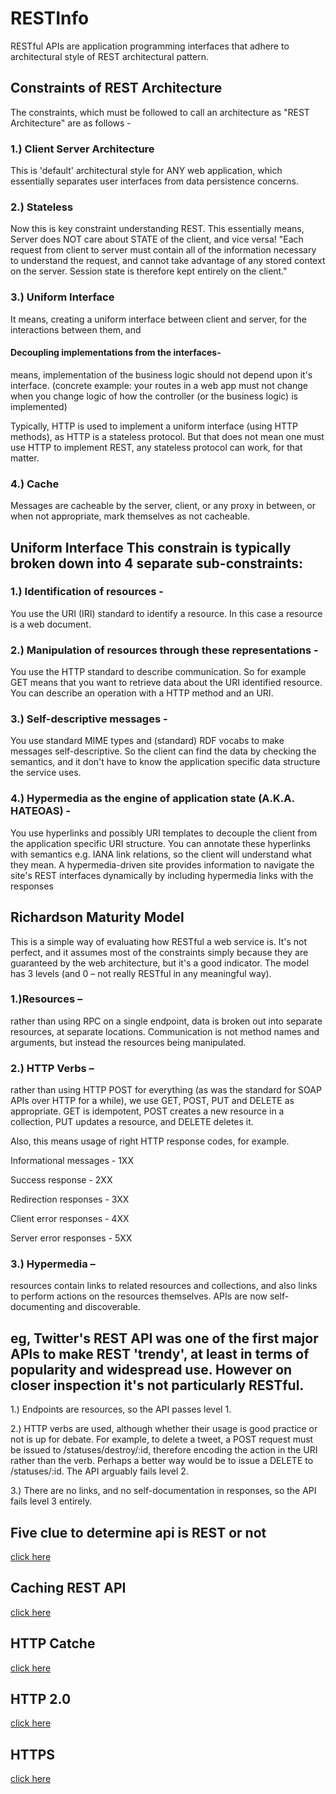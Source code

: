 # RESTInfo

RESTful APIs are application programming interfaces that adhere to architectural style of REST architectural pattern.

Constraints of REST Architecture
-----
The constraints, which must be followed to call an architecture as "REST Architecture" are as follows - 

### 1.) Client Server Architecture
This is 'default' architectural style for ANY web application, which essentially separates user interfaces from data persistence concerns.

### 2.) Stateless
Now this is key constraint understanding REST.
This essentially means, Server does NOT care about STATE of the client, and vice versa!
"Each request from client to server must contain all of the information necessary to understand the request, and cannot take advantage of any stored context on the server. Session state is therefore kept entirely on the client."

### 3.) Uniform Interface
It means, creating a uniform interface between client and server, for the interactions between them, and
#### Decoupling implementations from the interfaces-
means, implementation of the business logic should not depend upon it's interface.
(concrete example: your routes in a web app must not change when you change logic of how the controller (or the business logic) is implemented)

Typically, HTTP is used to implement a uniform interface (using HTTP methods), as HTTP is a stateless protocol.
But that does not mean one must use HTTP to implement REST, any stateless protocol can work, for that matter.

### 4.) Cache
Messages are cacheable by the server, client, or any proxy in between, or when not appropriate, mark themselves as not cacheable.

Uniform Interface This constrain is typically broken down into 4 separate sub-constraints:
---
### 1.) Identification of resources - 
You use the URI (IRI) standard to identify a resource. In this case a resource is a web document.

### 2.) Manipulation of resources through these representations - 
You use the HTTP standard to describe communication. So for example GET means that you want to retrieve data about the URI identified resource. You can describe an operation with a HTTP method and an URI.

### 3.) Self-descriptive messages - 
You use standard MIME types and (standard) RDF vocabs to make messages self-descriptive. So the client can find the data by checking the semantics, and it don't have to know the application specific data structure the service uses.
 
### 4.) Hypermedia as the engine of application state (A.K.A. HATEOAS) - 
You use hyperlinks and possibly URI templates to decouple the client from the application specific URI structure. You can annotate these hyperlinks with semantics e.g. IANA link relations, so the client will understand what they mean.
A hypermedia-driven site provides information to navigate the site's REST interfaces dynamically by including hypermedia links with the responses

Richardson Maturity Model
-----
This is a simple way of evaluating how RESTful a web service is. It's not perfect, and it assumes most of the constraints simply because they are guaranteed by the web architecture, but it's a good indicator. The model has 3 levels (and 0 – not really RESTful in any meaningful way).
### 1.)Resources – 
rather than using RPC on a single endpoint, data is broken out into separate resources, at separate locations. Communication is not method names and arguments, but instead the resources being manipulated.

### 2.) HTTP Verbs – 
rather than using HTTP POST for everything (as was the standard for SOAP APIs over HTTP for a while), we use GET, POST, PUT and DELETE as appropriate. GET is idempotent, POST creates a new resource in a collection, PUT updates a resource, and DELETE deletes it.

Also, this means usage of right HTTP response codes, for example.


Informational messages - 1XX


Success response - 2XX


Redirection responses - 3XX


Client error responses - 4XX


Server error responses - 5XX

### 3.) Hypermedia – 
resources contain links to related resources and collections, and also links to perform actions on the resources themselves. APIs are now self-documenting and discoverable.

eg, Twitter's REST API was one of the first major APIs to make REST 'trendy', at least in terms of popularity and widespread use. However on closer inspection it's not particularly RESTful.
-----
1.) Endpoints are resources, so the API passes level 1.

2.) HTTP verbs are used, although whether their usage is good practice or not is up for debate. For example, to delete a tweet, a POST request must be issued to /statuses/destroy/:id, therefore encoding the action in the URI rather than the verb. Perhaps a better way would be to issue a DELETE to /statuses/:id. The API arguably fails level 2.

3.) There are no links, and no self-documentation in responses, so the API fails level 3 entirely.

Five clue to determine api is REST or not
----
<a href="https://lornajane.net/posts/2013/five-clues-that-your-api-isnt-restful" target="_blank"> click here </a>

Caching REST API
-----
<a href="http://www.kennethlange.com/posts/Boost-Your-REST-API-with-HTTP-Caching.html" target="_blank">click here </a>


HTTP Catche
------
<a href="https://developers.google.com/web/fundamentals/performance/optimizing-content-efficiency/http-caching">click here</a>

HTTP  2.0
-------
<a href="https://developers.google.com/web/fundamentals/performance/http2/">click here</a>

HTTPS
------
<a href="https://developers.google.com/web/fundamentals/security/encrypt-in-transit/why-https">click here</a>
